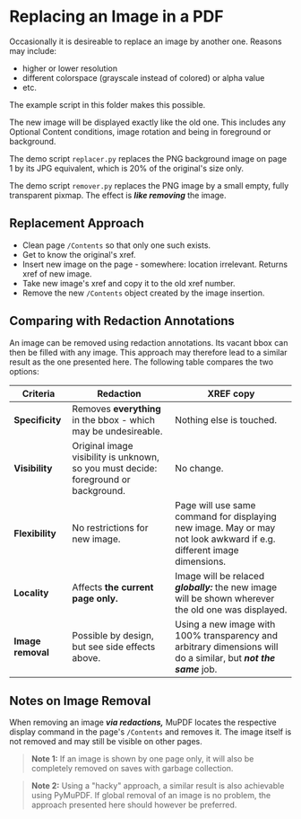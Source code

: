 # Replacing an Image in a PDF

Occasionally it is desireable to replace an image by another one. Reasons may include:

* higher or lower resolution
* different colorspace (grayscale instead of colored) or alpha value
* etc.

The example script in this folder makes this possible.

The new image will be displayed exactly like the old one. This includes any Optional Content conditions, image rotation and being in foreground or background.

The demo script `replacer.py` replaces the PNG background image on page 1 by its JPG equivalent, which is 20% of the original's size only.

The demo script `remover.py` replaces the PNG image by a small empty, fully transparent pixmap. The effect is **_like removing_** the image.

## Replacement Approach

* Clean page `/Contents` so that only one such exists.
* Get to know the original's xref.
* Insert new image on the page - somewhere: location irrelevant. Returns xref of new image.
* Take new image's xref and copy it to the old xref number.
* Remove the new `/Contents` object created by the image insertion.

## Comparing with Redaction Annotations

An image can be removed using redaction annotations. Its vacant bbox can then be filled with any image. This approach may therefore lead to a similar result as the one presented here. The following table compares the two options:

| Criteria | Redaction | XREF copy |
|---------|-----------|-------------------|
| **Specificity** | Removes **everything** in the bbox - which may be undesireable.| Nothing else is touched.|
| **Visibility** | Original image visibility is unknown, so you must decide: foreground or background.| No change.|
| **Flexibility** | No restrictions for new image.| Page will use same command for displaying new image. May or may not look awkward if e.g. different image dimensions.|
| **Locality** | Affects **the current page only.**| Image will be relaced **_globally:_** the new image will be shown wherever the old one was displayed.
| **Image removal** | Possible by design, but see side effects above.| Using a new image with 100% transparency and arbitrary dimensions will do a similar, but **_not the same_** job.|

## Notes on Image Removal
When removing an image **_via redactions,_** MuPDF locates the respective display command in the page's `/Contents` and removes it. The image itself is not removed and may still be visible on other pages.

> **Note 1:** If an image is shown by one page only, it will also be completely removed on saves with garbage collection.

> **Note 2:** Using a "hacky" approach, a similar result is also achievable using PyMuPDF. If global removal of an image is no problem, the approach presented here should however be preferred.
